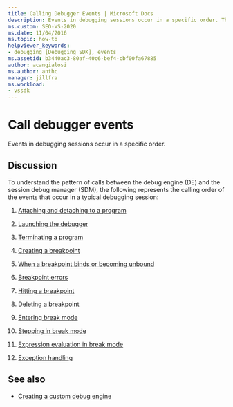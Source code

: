 ```yaml
---
title: Calling Debugger Events | Microsoft Docs
description: Events in debugging sessions occur in a specific order. This article lists the calling order of the events that occur in a typical debugging session.
ms.custom: SEO-VS-2020
ms.date: 11/04/2016
ms.topic: how-to
helpviewer_keywords:
- debugging [Debugging SDK], events
ms.assetid: b3440ac3-80af-40c6-bef4-cbf00fa67885
author: acangialosi
ms.author: anthc
manager: jillfra
ms.workload:
- vssdk
---
```

# Call debugger events
Events in debugging sessions occur in a specific order.

## Discussion
 To understand the pattern of calls between the debug engine (DE) and the session debug manager (SDM), the following represents the calling order of the events that occur in a typical debugging session:

1. [Attaching and detaching to a program](../../extensibility/debugger/attaching-and-detaching-to-a-program.md)

2. [Launching the debugger](../../extensibility/debugger/launching-the-debugger.md)

3. [Terminating a program](../../extensibility/debugger/terminating-a-program.md)

4. [Creating a breakpoint](../../extensibility/debugger/creating-a-breakpoint.md)

5. [When a breakpoint binds or becoming unbound](../../extensibility/debugger/when-a-breakpoint-binds-or-becomes-unbound.md)

6. [Breakpoint errors](../../extensibility/debugger/breakpoint-errors.md)

7. [Hitting a breakpoint](../../extensibility/debugger/hitting-a-breakpoint.md)

8. [Deleting a breakpoint](../../extensibility/debugger/deleting-a-breakpoint.md)

9. [Entering break mode](../../extensibility/debugger/entering-break-mode.md)

10. [Stepping in break mode](../../extensibility/debugger/stepping-in-break-mode.md)

11. [Expression evaluation in break mode](../../extensibility/debugger/expression-evaluation-in-break-mode.md)

12. [Exception handling](../../extensibility/debugger/exception-handling-visual-studio-sdk.md)

## See also
- [Creating a custom debug engine](../../extensibility/debugger/creating-a-custom-debug-engine.md)
